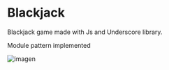 # Blackjack
Blackjack game made with Js and Underscore library.

Module pattern implemented

![imagen](https://user-images.githubusercontent.com/69158247/221869929-45c68e84-655d-4bb4-bfc8-8ccc997404f9.png)

